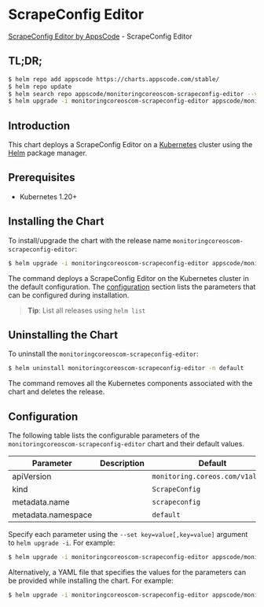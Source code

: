 # ScrapeConfig Editor

[ScrapeConfig Editor by AppsCode](https://appscode.com) - ScrapeConfig Editor

## TL;DR;

```bash
$ helm repo add appscode https://charts.appscode.com/stable/
$ helm repo update
$ helm search repo appscode/monitoringcoreoscom-scrapeconfig-editor --version=v0.15.0
$ helm upgrade -i monitoringcoreoscom-scrapeconfig-editor appscode/monitoringcoreoscom-scrapeconfig-editor -n default --create-namespace --version=v0.15.0
```

## Introduction

This chart deploys a ScrapeConfig Editor on a [Kubernetes](http://kubernetes.io) cluster using the [Helm](https://helm.sh) package manager.

## Prerequisites

- Kubernetes 1.20+

## Installing the Chart

To install/upgrade the chart with the release name `monitoringcoreoscom-scrapeconfig-editor`:

```bash
$ helm upgrade -i monitoringcoreoscom-scrapeconfig-editor appscode/monitoringcoreoscom-scrapeconfig-editor -n default --create-namespace --version=v0.15.0
```

The command deploys a ScrapeConfig Editor on the Kubernetes cluster in the default configuration. The [configuration](#configuration) section lists the parameters that can be configured during installation.

> **Tip**: List all releases using `helm list`

## Uninstalling the Chart

To uninstall the `monitoringcoreoscom-scrapeconfig-editor`:

```bash
$ helm uninstall monitoringcoreoscom-scrapeconfig-editor -n default
```

The command removes all the Kubernetes components associated with the chart and deletes the release.

## Configuration

The following table lists the configurable parameters of the `monitoringcoreoscom-scrapeconfig-editor` chart and their default values.

|     Parameter      | Description |                   Default                   |
|--------------------|-------------|---------------------------------------------|
| apiVersion         |             | <code>monitoring.coreos.com/v1alpha1</code> |
| kind               |             | <code>ScrapeConfig</code>                   |
| metadata.name      |             | <code>scrapeconfig</code>                   |
| metadata.namespace |             | <code>default</code>                        |


Specify each parameter using the `--set key=value[,key=value]` argument to `helm upgrade -i`. For example:

```bash
$ helm upgrade -i monitoringcoreoscom-scrapeconfig-editor appscode/monitoringcoreoscom-scrapeconfig-editor -n default --create-namespace --version=v0.15.0 --set apiVersion=monitoring.coreos.com/v1alpha1
```

Alternatively, a YAML file that specifies the values for the parameters can be provided while
installing the chart. For example:

```bash
$ helm upgrade -i monitoringcoreoscom-scrapeconfig-editor appscode/monitoringcoreoscom-scrapeconfig-editor -n default --create-namespace --version=v0.15.0 --values values.yaml
```
